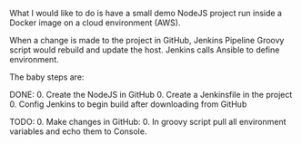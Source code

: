 What I would like to do is have a small demo NodeJS project run inside a Docker image on a cloud environment (AWS).

When a change is made to the project in GitHub, Jenkins Pipeline Groovy script would rebuild and update the host. Jenkins calls Ansible to define environment.

The baby steps are:

DONE: 
0. Create the NodeJS in GitHub
0. Create a Jenkinsfile in the project
0. Config Jenkins to begin build after downloading from GitHub

TODO:
0. Make changes in GitHub:
0. In groovy script pull all environment variables
   and echo them to Console.
